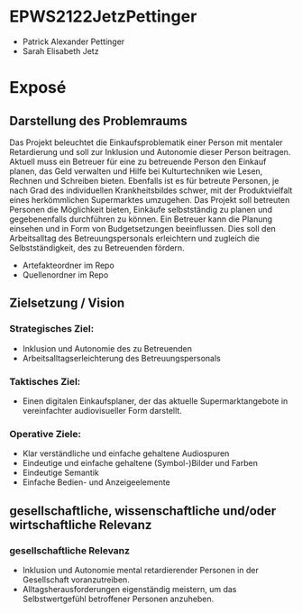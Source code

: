 # EPWS2122JetzPettinger
* Patrick Alexander Pettinger
* Sarah Elisabeth Jetz

# Exposé
## Darstellung des Problemraums
Das Projekt beleuchtet die Einkaufsproblematik einer Person mit mentaler Retardierung und soll zur Inklusion und Autonomie dieser Person beitragen. Aktuell muss ein Betreuer für eine zu betreuende Person den Einkauf planen, das Geld verwalten und Hilfe bei Kulturtechniken wie Lesen, Rechnen und Schreiben bieten. Ebenfalls ist es für betreute Personen, je nach Grad des individuellen Krankheitsbildes schwer, mit der Produktvielfalt eines herkömmlichen Supermarktes umzugehen. Das Projekt soll betreuten Personen die Möglichkeit bieten, Einkäufe selbstständig zu planen und gegebenenfalls durchführen zu können. Ein Betreuer kann die Planung einsehen und in Form von Budgetsetzungen beeinflussen. Dies soll den Arbeitsalltag des Betreuungspersonals erleichtern und zugleich die Selbstständigkeit, des zu Betreuenden fördern.    
* Artefakteordner im Repo
* Quellenordner im Repo

## Zielsetzung / Vision
### Strategisches Ziel: 
* Inklusion und Autonomie des zu Betreuenden
* Arbeitsalltagserleichterung des Betreuungspersonals
### Taktisches Ziel: 
* Einen digitalen Einkaufsplaner, der das aktuelle Supermarktangebote in vereinfachter audiovisueller Form darstellt.  
### Operative Ziele: 
* Klar verständliche und einfache gehaltene Audiospuren
* Eindeutige und einfache gehaltene (Symbol-)Bilder und Farben
* Eindeutige Semantik
* Einfache Bedien- und Anzeigeelemente

## gesellschaftliche, wissenschaftliche und/oder wirtschaftliche Relevanz
### gesellschaftliche Relevanz
* Inklusion und Autonomie mental retardierender Personen in der Gesellschaft voranzutreiben. 
* Alltagsherausforderungen eigenständig meistern, um das Selbstwertgefühl betroffener Personen anzuheben. 






